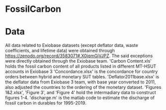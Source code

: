 # FossilCarbon
# Data 
All data related to Exiobase datasets (except deflator data, waste coefficients, and lifetime data) were obtained through https://zenodo.org/record/3583071#.X0jqmGjVJPZ. The said exceptions were directly obtained through the Exiobase team.
'Carbon Content.xls' holds the fossil carbon content of all products listed in different MT-HSUT accounts in Exiobase 3
'Concordance.xlsx' is the concordance for country orders between hybrid and monetary SUT tables.
'Deflator2011base.xlsx' is the deflator data from Exiobase 3 team, with base year converted to 2011, also adjusted the countries to the ordering of the monetary dataset.
'Figures 1&2.xlsx', 'Figure 3', and 'Figure 4' hold the intermadiary data to construct figures 1-4.
'discharge.m' is the matlab code to estimate the discharge of fossil carbon in durables for 1995-2019.
